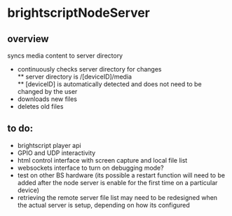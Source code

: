 # brightscriptNodeServer

## overview
syncs media content to server directory
* continuously checks server directory for changes<br>
** server directory is /[deviceID]/media<br>
** [deviceID] is automatically detected and does not need to be changed by the user
* downloads new files
* deletes old files

## to do:
* brightscript player api
* GPIO and UDP interactivity
* html control interface with screen capture and local file list
* websockets interface to turn on debugging mode?
* test on other BS hardware (its possible a restart function will need to be added after the node server is enable for the first time on a particular device)
* retrieving the remote server file list may need to be redesigned when the actual server is setup, depending on how its configured
